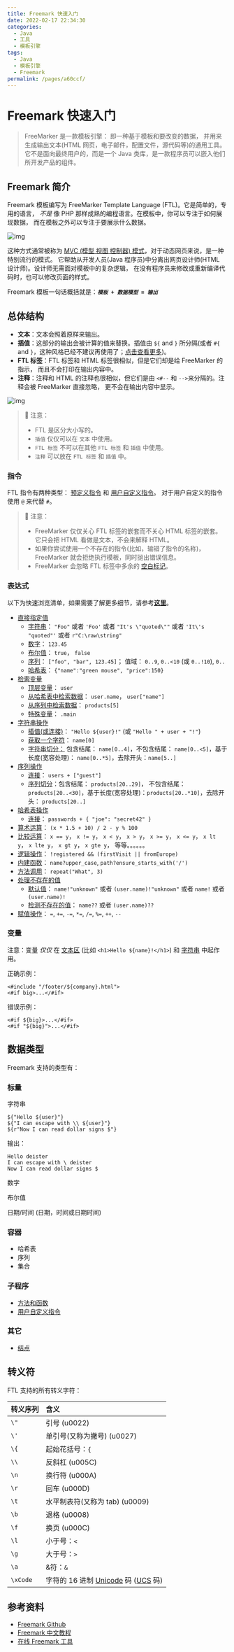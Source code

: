 ```yaml
---
title: Freemark 快速入门
date: 2022-02-17 22:34:30
categories:
  - Java
  - 工具
  - 模板引擎
tags:
  - Java
  - 模板引擎
  - Freemark
permalink: /pages/a60ccf/
---
```


# Freemark 快速入门

> FreeMarker 是一款模板引擎： 即一种基于模板和要改变的数据， 并用来生成输出文本(HTML 网页，电子邮件，配置文件，源代码等)的通用工具。 它不是面向最终用户的，而是一个 Java 类库，是一款程序员可以嵌入他们所开发产品的组件。

## Freemark 简介

Freemark 模板编写为 FreeMarker Template Language (FTL)。它是简单的，专用的语言， _不是_ 像 PHP 那样成熟的编程语言。在模板中，你可以专注于如何展现数据， 而在模板之外可以专注于要展示什么数据。

![img](http://freemarker.foofun.cn/figures/overview.png)

这种方式通常被称为 [MVC (模型 视图 控制器) 模式](http://freemarker.foofun.cn/gloss.html#gloss.MVC)，对于动态网页来说，是一种特别流行的模式。 它帮助从开发人员(Java 程序员)中分离出网页设计师(HTML 设计师)。设计师无需面对模板中的复杂逻辑， 在没有程序员来修改或重新编译代码时，也可以修改页面的样式。

Freemark 模板一句话概括就是：**_`模板 + 数据模型 = 输出`_**

## 总体结构

- **文本**：文本会照着原样来输出。
- **插值**：这部分的输出会被计算的值来替换。插值由 `${` and `}` 所分隔(或者 `#{` and `}`，这种风格已经不建议再使用了；[点击查看更多](http://freemarker.foofun.cn/ref_depr_numerical_interpolation.html))。
- **FTL 标签**：FTL 标签和 HTML 标签很相似，但是它们却是给 FreeMarker 的指示， 而且不会打印在输出内容中。
- **注释**：注释和 HTML 的注释也很相似，但它们是由 `<#--` 和 `-->`来分隔的。注释会被 FreeMarker 直接忽略， 更不会在输出内容中显示。

![img](https://raw.githubusercontent.com/dunwu/images/dev/snap/ftl-template.png)

> 🔔 注意：
>
> - FTL 是区分大小写的。
> - `插值` 仅仅可以在 `文本` 中使用。
> - `FTL 标签` 不可以在其他 `FTL 标签` 和 `插值` 中使用。
> - `注释` 可以放在 `FTL 标签` 和 `插值` 中。

### 指令

FTL 指令有两种类型： [预定义指令](http://freemarker.foofun.cn/gloss.html#gloss.predefinedDirective) 和 [用户自定义指令](http://freemarker.foofun.cn/gloss.html#gloss.userDefinedDirective)。 对于用户自定义的指令使用 `@` 来代替 `#`。

> 🔔 注意：
>
> - FreeMarker 仅仅关心 FTL 标签的嵌套而不关心 HTML 标签的嵌套。 它只会把 HTML 看做是文本，不会来解释 HTML。
> - 如果你尝试使用一个不存在的指令(比如，输错了指令的名称)， FreeMarker 就会拒绝执行模板，同时抛出错误信息。
> - FreeMarker 会忽略 FTL 标签中多余的 [空白标记](http://freemarker.foofun.cn/gloss.html#gloss.whiteSpace)。

### 表达式

以下为快速浏览清单，如果需要了解更多细节，请参考[**这里**](http://freemarker.foofun.cn/dgui_template_exp.html)。

- [直接指定值](http://freemarker.foofun.cn/dgui_template_exp.html#dgui_template_exp_direct)
  - [字符串](http://freemarker.foofun.cn/dgui_template_exp.html#dgui_template_exp_direct_string)： `"Foo"` 或者 `'Foo'` 或者 `"It's \"quoted\""` 或者 `'It\'s "quoted"'` 或者 `r"C:\raw\string"`
  - [数字](http://freemarker.foofun.cn/dgui_template_exp.html#dgui_template_exp_direct_number)： `123.45`
  - [布尔值](http://freemarker.foofun.cn/dgui_template_exp.html#dgui_template_exp_direct_boolean)： `true`， `false`
  - [序列](http://freemarker.foofun.cn/dgui_template_exp.html#dgui_template_exp_direct_seuqence)： `["foo", "bar", 123.45]`； 值域： `0..9`, `0..<10` (或 `0..!10`), `0..`
  - [哈希表](http://freemarker.foofun.cn/dgui_template_exp.html#dgui_template_exp_direct_hash)： `{"name":"green mouse", "price":150}`
- [检索变量](http://freemarker.foofun.cn/dgui_template_exp.html#dgui_template_exp_var)
  - [顶层变量](http://freemarker.foofun.cn/dgui_template_exp.html#dgui_template_exp_var_toplevel)： `user`
  - [从哈希表中检索数据](http://freemarker.foofun.cn/dgui_template_exp.html#dgui_template_exp_var_hash)： `user.name`， `user["name"]`
  - [从序列中检索数据](http://freemarker.foofun.cn/dgui_template_exp.html#dgui_template_exp_var_sequence)： `products[5]`
  - [特殊变量](http://freemarker.foofun.cn/dgui_template_exp.html#dgui_template_exp_var_special)： `.main`
- [字符串操作](http://freemarker.foofun.cn/dgui_template_exp.html#dgui_template_exp_stringop)
  - [插值(或连接)](http://freemarker.foofun.cn/dgui_template_exp.html#dgui_template_exp_stringop_interpolation)： `"Hello ${user}!"` (或 `"Hello " + user + "!"`)
  - [获取一个字符](http://freemarker.foofun.cn/dgui_template_exp.html#dgui_template_exp_get_character)： `name[0]`
  - [字符串切分：](http://freemarker.foofun.cn/dgui_template_exp.html#dgui_template_exp_stringop_slice) 包含结尾： `name[0..4]`，不包含结尾： `name[0..<5]`，基于长度(宽容处理)： `name[0..*5]`，去除开头：`name[5..]`
- [序列操作](http://freemarker.foofun.cn/dgui_template_exp.html#dgui_template_exp_sequenceop)
  - [连接](http://freemarker.foofun.cn/dgui_template_exp.html#dgui_template_exp_sequenceop_cat)： `users + ["guest"]`
  - [序列切分](http://freemarker.foofun.cn/dgui_template_exp.html#dgui_template_exp_seqenceop_slice)：包含结尾： `products[20..29]`， 不包含结尾： `products[20..<30]`，基于长度(宽容处理)：`products[20..*10]`，去除开头： `products[20..]`
- [哈希表操作](http://freemarker.foofun.cn/dgui_template_exp.html#dgui_template_exp_hashop)
  - [连接](http://freemarker.foofun.cn/dgui_template_exp.html#dgui_template_exp_hashop_cat)： `passwords + { "joe": "secret42" }`
- [算术运算](http://freemarker.foofun.cn/dgui_template_exp.html#dgui_template_exp_arit)： `(x * 1.5 + 10) / 2 - y % 100`
- [比较运算](http://freemarker.foofun.cn/dgui_template_exp.html#dgui_template_exp_comparison)： `x == y`， `x != y`， `x < y`， `x > y`， `x >= y`， `x <= y`， `x lt y`， `x lte y`， `x gt y`， `x gte y`， 等等。。。。。。
- [逻辑操作](http://freemarker.foofun.cn/dgui_template_exp.html#dgui_template_exp_logicalop)： `!registered && (firstVisit || fromEurope)`
- [内建函数](http://freemarker.foofun.cn/dgui_template_exp.html#dgui_template_exp_builtin)： `name?upper_case`, `path?ensure_starts_with('/')`
- [方法调用](http://freemarker.foofun.cn/dgui_template_exp.html#dgui_template_exp_methodcall)： `repeat("What", 3)`
- [处理不存在的值](http://freemarker.foofun.cn/dgui_template_exp.html#dgui_template_exp_missing)
  - [默认值](http://freemarker.foofun.cn/dgui_template_exp.html#dgui_template_exp_missing_default)： `name!"unknown"` 或者 `(user.name)!"unknown"` 或者 `name!` 或者 `(user.name)!`
  - [检测不存在的值](http://freemarker.foofun.cn/dgui_template_exp.html#dgui_template_exp_missing_test)： `name??` 或者 `(user.name)??`
- [赋值操作](http://freemarker.foofun.cn/dgui_template_exp.html#dgui_template_exp_assignment)： `=`, `+=`, `-=`, `*=`, `/=`, `%=`, `++`, `--`

### 变量

注意：变量 _仅仅_ 在 [文本区](http://freemarker.foofun.cn/dgui_template_overallstructure.html) (比如 `<h1>Hello ${name}!</h1>`) 和 [字符串](http://freemarker.foofun.cn/dgui_template_exp.html#dgui_template_exp_direct_string) 中起作用。

正确示例：

```
<#include "/footer/${company}.html">
<#if big>...</#if>
```

错误示例：

```
<#if ${big}>...</#if>
<#if "${big}">...</#if>
```

## 数据类型

Freemark 支持的类型有：

### 标量

字符串

```
${"Hello ${user}"}
${"I can escape with \\ ${user}"}
${r"Now I can read dollar signs $"}
```

输出：

```
Hello deister
I can escape with \ deister
Now I can read dollar signs $
```

数字

布尔值

日期/时间 (日期，时间或日期时间)

### 容器

- 哈希表
- 序列
- 集合

### 子程序

- [方法和函数](http://freemarker.foofun.cn/dgui_datamodel_types.html#dgui_datamodel_method)
- [用户自定义指令](http://freemarker.foofun.cn/dgui_datamodel_types.html#dgui_datamodel_userdefdir)

### 其它

- [结点](http://freemarker.foofun.cn/dgui_datamodel_types.html#dgui_datamodel_node)

## 转义符

FTL 支持的所有转义字符：

| 转义序列 | 含义                                                                                                                                           |
| :------- | :--------------------------------------------------------------------------------------------------------------------------------------------- |
| `\"`     | 引号 (u0022)                                                                                                                                   |
| `\'`     | 单引号(又称为撇号) (u0027)                                                                                                                     |
| `\{`     | 起始花括号：`{`                                                                                                                                |
| `\\`     | 反斜杠 (u005C)                                                                                                                                 |
| `\n`     | 换行符 (u000A)                                                                                                                                 |
| `\r`     | 回车 (u000D)                                                                                                                                   |
| `\t`     | 水平制表符(又称为 tab) (u0009)                                                                                                                 |
| `\b`     | 退格 (u0008)                                                                                                                                   |
| `\f`     | 换页 (u000C)                                                                                                                                   |
| `\l`     | 小于号：`<`                                                                                                                                    |
| `\g`     | 大于号：`>`                                                                                                                                    |
| `\a`     | &符：`&`                                                                                                                                       |
| `\xCode` | 字符的 16 进制 [Unicode](http://freemarker.foofun.cn/gloss.html#gloss.unicode) 码 ([UCS](http://freemarker.foofun.cn/gloss.html#gloss.UCS) 码) |

## 参考资料

- [Freemark Github](https://github.com/apache/freemarker)
- [Freemark 中文教程](http://freemarker.foofun.cn/)
- [在线 Freemark 工具](https://try.freemarker.apache.org/)